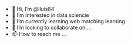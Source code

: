 - 👋 Hi, I’m @lluis84
- 👀 I’m interested in data sciencie
- 🌱 I’m currently learning web matching learning
- 💞️ I’m looking to collaborate on ...
- 📫 How to reach me ...

<!---
lluis84/lluis84 is a ✨ special ✨ repository because its `README.md` (this file) appears on your GitHub profile.
You can click the Preview link to take a look at your changes.
--->
